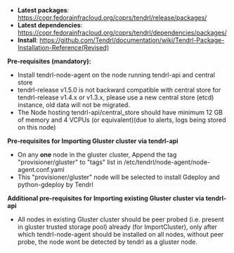 - **Latest packages**: https://copr.fedorainfracloud.org/coprs/tendrl/release/packages/
- **Latest dependencies**: https://copr.fedorainfracloud.org/coprs/tendrl/dependencies/packages/
- **Install**: https://github.com/Tendrl/documentation/wiki/Tendrl-Package-Installation-Reference(Revised)


**Pre-requisites (mandatory):**
- Install tendrl-node-agent on the node running tendrl-api and central store
- tendrl-release v1.5.0 is not backward compatible with central store for tendrl-release v1.4.x or v1.3.x, please use a new central store (etcd) instance, old data will not be migrated.
- The Node hosting tendrl-api/central_store should have minimum 12 GB of memory and 4 VCPUs (or equivalent)(due to alerts, logs being stored on this node)

**Pre-requisites for Importing Gluster cluster via tendrl-api**
- On any **one** node in the gluster cluster, Append the tag "provisioner/gluster" to "tags" list in /etc/tendrl/node-agent/node-agent.conf.yaml 
- This "provisioner/gluster" node will be selected to install Gdeploy and python-gdeploy by Tendrl

**Additional pre-requisites for Importing existing Gluster cluster via tendrl-api**
- All nodes in existing Gluster cluster should be peer probed (i.e. present in gluster trusted storage pool) already (for ImportCluster), only after which tendrl-node-agent should be installed on all nodes, without peer probe, the node wont be detected by tendrl as a gluster node.